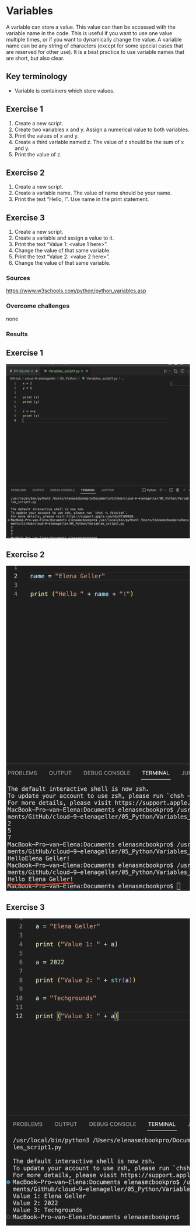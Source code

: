 # Variables
 
A variable can store a value. This value can then be accessed with the variable name in the code. This is useful if you want to use one value multiple times, or if you want to dynamically change the value.
A variable name can be any string of characters (except for some special cases that are reserved for other use). It is a best practice to use variable names that are short, but also clear. 

## Key terminology

* Variable is containers which store values.

## Exercise 1

1. Create a new script.
2. Create two variables x and y. Assign a numerical value to both variables.
3. Print the values of x and y.
4. Create a third variable named z. The value of z should be the sum of x and y.
5. Print the value of z.

## Exercise 2

1. Create a new script.
2. Create a variable name. The value of name should be your name.
3. Print the text “Hello, <your name here>!”. Use name in the print statement.

## Exercise 3

1. Create a new script.
2. Create a variable and assign a value to it.
3. Print the text “Value 1: <value 1 here>”.
4. Change the value of that same variable.
5. Print the text “Value 2: <value 2 here>”.
6. Change the value of that same variable.


### Sources

https://www.w3schools.com/python/python_variables.asp

### Overcome challenges

none

### Results

## Exercise 1

![Screenshot](https://github.com/Techgrounds-Cloud-9/cloud-9-elenageller/blob/main/00_includes/Python/PY-02-01.png)

## Exercise 2

![Screenshot](https://github.com/Techgrounds-Cloud-9/cloud-9-elenageller/blob/main/00_includes/Python/PY-02-02.png)

## Exercise 3

![Screenshot](https://github.com/Techgrounds-Cloud-9/cloud-9-elenageller/blob/main/00_includes/Python/PY-02-03.png)